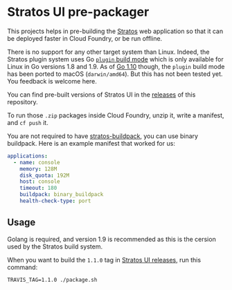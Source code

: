 # Stratos UI pre-packager

This projects helps in pre-building the
[Stratos](https://github.com/cloudfoundry-incubator/stratos) web application
so that it can be deployed faster in Cloud Foundry, or be run offline.

There is no support for any other target system than Linux. Indeed, the
Stratos plugin system uses Go
[`plugin` build mode](https://golang.org/doc/go1.8#plugin) which is only
available for Linux in Go versions 1.8 and 1.9. As of
[Go 1.10](https://golang.org/doc/go1.10) though, the `plugin` build mode has
been ported to macOS (`darwin/amd64`). But this has not been tested yet. You
feedback is welcome here.

You can find pre-built versions of Stratos UI in the
[releases](https://github.com/orange-cloudfoundry/stratos-ui-cf-packager/releases)
of this repository.

To run those `.zip` packages inside Cloud Foundry, unzip it, write a manifest,
and `cf push` it.

You are not required to have
[stratos-buildpack](https://github.com/SUSE/stratos-buildpack), you can use
binary buildpack. Here is an example manifest that worked for us:

```yaml
applications:
  - name: console
    memory: 128M
    disk_quota: 192M
    host: console
    timeout: 180
    buildpack: binary_buildpack
    health-check-type: port
```

## Usage

Golang is required, and version 1.9 is recommended as this is the cersion used
by the Stratos build system.

When you want to build the `1.1.0` tag in
[Stratos UI releases](https://github.com/cloudfoundry-incubator/stratos/releases),
run this command:

```
TRAVIS_TAG=1.1.0 ./package.sh
```
